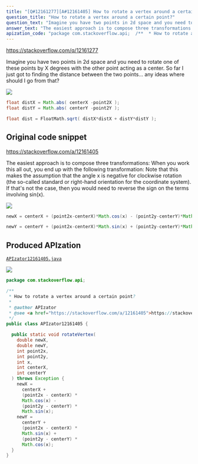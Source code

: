 ```yaml
---
title: "[Q#12161277][A#12161405] How to rotate a vertex around a certain point?"
question_title: "How to rotate a vertex around a certain point?"
question_text: "Imagine you have two points in 2d space and you need to rotate one of these points by X degrees with the other point acting as a center. So far I just got to finding the distance between the two points... any ideas where should I go from that?"
answer_text: "The easiest approach is to compose three transformations: When you work this all out, you end up with the following transformation: Note that this makes the assumption that the angle x is negative for clockwise rotation (the so-called standard or right-hand orientation for the coordinate system). If that's not the case, then you would need to reverse the sign on the terms involving sin(x)."
apization_code: "package com.stackoverflow.api;  /**  * How to rotate a vertex around a certain point?  *  * @author APIzator  * @see <a href=\"https://stackoverflow.com/a/12161405\">https://stackoverflow.com/a/12161405</a>  */ public class APIzator12161405 {    public static void rotateVertex(     double newX,     double newY,     int point2x,     int point2y,     int x,     int centerX,     int centerY   ) throws Exception {     newX =       centerX +       (point2x - centerX) *       Math.cos(x) -       (point2y - centerY) *       Math.sin(x);     newY =       centerY +       (point2x - centerX) *       Math.sin(x) +       (point2y - centerY) *       Math.cos(x);   } }"
---
```


https://stackoverflow.com/q/12161277

Imagine you have two points in 2d space and you need to rotate one of these points by X degrees with the other point acting as a center.
So far I just got to finding the distance between the two points... any ideas where should I go from that?



<div class="code-logo"><img src="/stackoverflow.png" /></div>

```java
float distX = Math.abs( centerX -point2X );
float distY = Math.abs( centerY -point2Y );

float dist = FloatMath.sqrt( distX*distX + distY*distY );
```


## Original code snippet

https://stackoverflow.com/a/12161405

The easiest approach is to compose three transformations:
When you work this all out, you end up with the following transformation:
Note that this makes the assumption that the angle x is negative for clockwise rotation (the so-called standard or right-hand orientation for the coordinate system). If that&#x27;s not the case, then you would need to reverse the sign on the terms involving sin(x).

<div class="code-logo"><img src="/stackoverflow.png" /></div>

```java
newX = centerX + (point2x-centerX)*Math.cos(x) - (point2y-centerY)*Math.sin(x);

newY = centerY + (point2x-centerX)*Math.sin(x) + (point2y-centerY)*Math.cos(x);
```

## Produced APIzation

[`APIzator12161405.java`](https://github.com/pasqualesalza/apization/raw/main/data/search/APIzator12161405.java)

<div class="code-logo"><img src="/apizator.png" /></div>

```java
package com.stackoverflow.api;

/**
 * How to rotate a vertex around a certain point?
 *
 * @author APIzator
 * @see <a href="https://stackoverflow.com/a/12161405">https://stackoverflow.com/a/12161405</a>
 */
public class APIzator12161405 {

  public static void rotateVertex(
    double newX,
    double newY,
    int point2x,
    int point2y,
    int x,
    int centerX,
    int centerY
  ) throws Exception {
    newX =
      centerX +
      (point2x - centerX) *
      Math.cos(x) -
      (point2y - centerY) *
      Math.sin(x);
    newY =
      centerY +
      (point2x - centerX) *
      Math.sin(x) +
      (point2y - centerY) *
      Math.cos(x);
  }
}

```